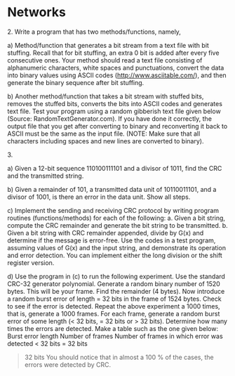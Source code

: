 # Networks

2.<Bit Stuffing> Write a program that has two methods/functions, namely,

a) Method/function that generates a bit stream from a text file with bit stuffing. Recall that for
bit stuffing, an extra 0 bit is added after every five consecutive ones. Your method should
read a text file consisting of alphanumeric characters, white spaces and punctuations,
convert the data into binary values using ASCII codes (http://www.asciitable.com/), and
then generate the binary sequence after bit stuffing.

b) Another method/function that takes a bit stream with stuffed bits, removes the stuffed bits,
converts the bits into ASCII codes and generates text file.
Test your program using a random gibberish text file given below (Source:
RandomTextGenerator.com). If you have done it correctly, the output file that you get after
converting to binary and reconverting it back to ASCII must be the same as the input file. (NOTE:
Make sure that all characters including spaces and new lines are converted to binary).

3.<CRC question>

a) Given a 12-bit sequence 110100111101 and a divisor of 1011, find the CRC and the transmitted
string.

b) Given a remainder of 101, a transmitted data unit of 10110011101, and a divisor of 1001, is there
an error in the data unit. Show all steps.

c) Implement the sending and receiving CRC protocol by writing program routines
(functions/methods) for each of the following:
a. Given a bit string, compute the CRC remainder and generate the bit string to be
transmitted.
b. Given a bit string with CRC remainder appended, divide by G(x) and determine if
the message is error-free.
Use the codes in a test program, assuming values of G(x) and the input string, and demonstrate its
operation and error detection.
You can implement either the long division or the shift register version.

d) Use the program in (c) to run the following experiment. Use the standard CRC-32 generator
polynomial. Generate a random binary number of 1520 bytes. This will be your frame. Find the remainder
(4 bytes). Now introduce a random burst error of length = 32 bits in the frame of 1524 bytes. Check to see if
the error is detected.
Repeat the above experiment a 1000 times, that is, generate a 1000 frames. For each frame, generate a
random burst error of some length (< 32 bits, = 32 bits or > 32 bits). Determine how many times the errors
are detected. Make a table such as the one given below:
Burst error length Number of frames Number of frames in which error
was detected
< 32 bits
= 32 bits
> 32 bits
You should notice that in almost a 100 % of the cases, the errors were detected by CRC.
